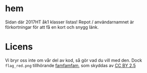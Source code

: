 # hem
Sidan där 2017HT åk1 klasser listas! Repot / användarnamnet är förkortningar för att få en kort och snygg länk.

# Licens
Vi bryr oss inte om vår del av kod, så gör vad du vill med den. Dock `flag_red.png` tillhörande [famfamfam](http://www.famfamfam.com/), som skyddas av [CC BY 2.5](https://creativecommons.org/licenses/by/2.5/deed.sv)
